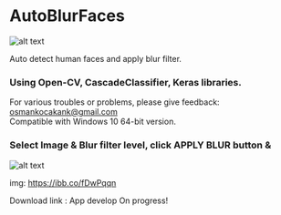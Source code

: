 # AutoBlurFaces 
![alt text](https://i.ibb.co/p1Zw3Bm/autob.png)

Auto detect human faces and apply blur filter.


### Using Open-CV, CascadeClassifier, Keras libraries.

For various troubles or problems, please give feedback: osmankocakank@gmail.com<br />
Compatible with Windows 10 64-bit version.<br />


### Select Image & Blur filter level, click APPLY BLUR button &amp;
![alt text](https://i.ibb.co/Dr2Szz8/aiautoblur.png)

img: https://ibb.co/fDwPqqn

Download link : App develop On progress!
